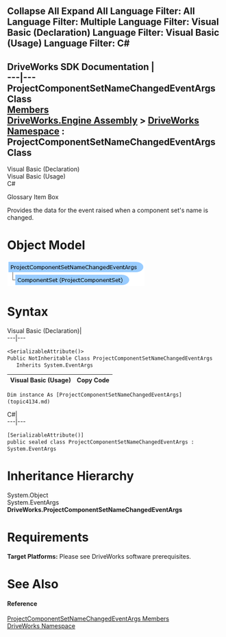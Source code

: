 Collapse All Expand All Language Filter: All  Language Filter: Multiple  Language Filter: Visual Basic (Declaration) Language Filter: Visual Basic (Usage) Language Filter: C#  
---  
DriveWorks SDK Documentation  |   
---|---  
ProjectComponentSetNameChangedEventArgs Class   
[Members](topic4135.md)   
[DriveWorks.Engine Assembly](topic2156.md) > [DriveWorks Namespace](topic2159.md) : ProjectComponentSetNameChangedEventArgs Class  
---  
  
Visual Basic (Declaration)    
Visual Basic (Usage)    
C# 

Glossary Item Box

Provides the data for the event raised when a component set's name is changed. 

# Object Model

![](dotnetdiagramimages/image195.png)

# Syntax

Visual Basic (Declaration)|   
---|---  
      
    
    <SerializableAttribute()>
    Public NotInheritable Class ProjectComponentSetNameChangedEventArgs 
       Inherits System.EventArgs  
  
Visual Basic (Usage)| Copy Code  
---|---  
      
    
    Dim instance As [ProjectComponentSetNameChangedEventArgs](topic4134.md)  
  
C#|   
---|---  
      
    
    [SerializableAttribute()]
    public sealed class ProjectComponentSetNameChangedEventArgs : System.EventArgs   
  
# Inheritance Hierarchy

System.Object  
System.EventArgs  
**DriveWorks.ProjectComponentSetNameChangedEventArgs**  


# Requirements

**Target Platforms:** Please see DriveWorks software prerequisites.

# See Also

#### Reference

[ProjectComponentSetNameChangedEventArgs Members](topic4135.md)   
[DriveWorks Namespace](topic2159.md)


